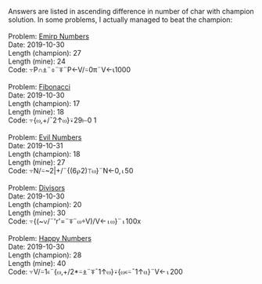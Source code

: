 Answers are listed in ascending difference in number of char with champion
solution. In some problems, I actually managed to beat the champion:
<br />
<br />
Problem:            [Emirp Numbers](https://code-golf.io/emirp-numbers) \
Date:               2019-10-30 \
Length (champion):  27 \
Length (mine):      24 \
Code:               ⍪P∩⍎¨⌽¨⍕¨P←V/⍨0π¨V←⍳1000
<br />
<br />
Problem:            [Fibonacci](https://code-golf.io/fibonacci) \
Date:               2019-10-30 \
Length (champion):  17 \
Length (mine):      18 \
Code:               ⍪{⍵,+/¯2↑⍵}⍣29⊢0 1
<br />
<br />
Problem:            [Evil Numbers](https://code-golf.io/evil-numbers) \
Date:               2019-10-31 \
Length (champion):  18 \
Length (mine):      27 \
Code:               ⍪N/⍨~2|+/¨{(6⍴2)⊤⍵}¨N←0,⍳50
<br />
<br />
Problem:            [Divisors](https://code-golf.io/divisors) \
Date:               2019-10-30 \
Length (champion):  20 \
Length (mine):      30 \
Code:               ⍪{(~∨/¨'r'=¨⍕¨⍵÷V)/V←⍳⍵}¨⍳100x
<br />
<br />
Problem:            [Happy Numbers](https://code-golf.io/happy-numbers) \
Date:               2019-10-30 \
Length (champion):  28 \
Length (mine):      40 \
Code:               ⍪V/⍨1∊¨{⍵,+/2*⍨⍎¨⍕¯1↑⍵}⍣{⍵∊⍨¯1↑⍺}¨V←⍳200
